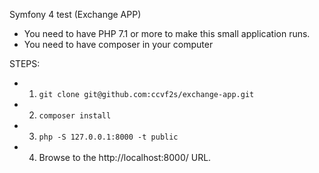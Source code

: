 Symfony 4 test (Exchange APP)

- You need to have PHP 7.1 or more to make this small application runs.
- You need to have composer in your computer


STEPS:
- 1. `git clone git@github.com:ccvf2s/exchange-app.git`
- 2. `composer install`
- 3. `php -S 127.0.0.1:8000 -t public`
- 4. Browse to the http://localhost:8000/ URL.
